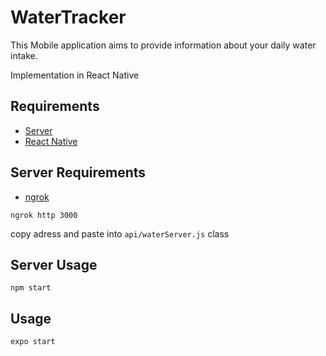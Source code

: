 # WaterTracker
This Mobile application aims to provide information about your daily water intake.

Implementation in React Native

## Requirements
* [Server](https://github.com/DStrama/Water-REST-API-Server)
* [React Native](https://reactnative.dev)

## Server Requirements
* [ngrok](https://ngrok.com) 
```
ngrok http 3000
```
copy adress and paste into ```api/waterServer.js``` class 

## Server Usage
```
npm start
```

## Usage
```
expo start
```

